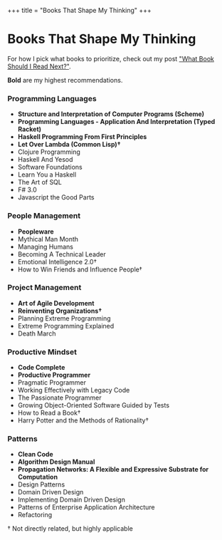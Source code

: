 +++
title = "Books That Shape My Thinking"
+++

<h1 class="centereded">Books That Shape My Thinking</h1>

For how I pick what books to prioritize, check out my post <a class="homelink"
href="/next-book">"What Book Should I Read Next?"</a>.

<b>Bold</b> are my highest recommendations.

<div class="col-md-12"> 
<div class="col-md-6"> 
<h3 class="centereded underline">Programming Languages</h3>
<ul>
    <li><b>Structure and Interpretation of Computer Programs (Scheme)</b></li>
    <li><b>Programming Languages - Application And Interpretation (Typed Racket)</b></li>
    <li><b>Haskell Programming From First Principles</b></li>
    <li><b>Let Over Lambda (Common Lisp)&#8224;</b></li>
    <li>Clojure Programming</li>
    <li>Haskell And Yesod</li>
    <li>Software Foundations</li>
    <li>Learn You a Haskell</li>
    <li>The Art of SQL</li>
    <li>F# 3.0</li>
    <li>Javascript the Good Parts</li>
</ul>
</div> 
<div class="col-md-6"> 
<h3 class="centereded underline">People Management</h3>
<ul>
    <li><b>Peopleware</b></li>
    <li>Mythical Man Month</li>
    <li>Managing Humans</li>
    <li>Becoming A Technical Leader</li>
    <li>Emotional Intelligence 2.0&#8224;</li>
    <li>How to Win Friends and Influence People&#8224;</li>
</ul>
</div> 
</div> 
<div class="col-md-12"> 
<div class="col-md-6"> 
<h3 class="centereded underline">Project Management</h3>
<ul>
    <li><b>Art of Agile Development</b></li>
    <li><b>Reinventing Organizations&#8224;</b></li>
    <li>Planning Extreme Programming</li>
    <li>Extreme Programming Explained</li>
    <li>Death March</li>
</ul>
</div> 
<div class="col-md-6"> 
<h3 class="centereded underline">Productive Mindset</h3>
<ul>
    <li><b>Code Complete</b></li>
    <li><b>Productive Programmer</b></li>
    <li>Pragmatic Programmer</li>
    <li>Working Effectively with Legacy Code</li>
    <li>The Passionate Programmer</li>
    <li>Growing Object-Oriented Software Guided by Tests</li>
    <li>How to Read a Book&#8224;</li>
    <li>Harry Potter and the Methods of Rationality&#8224;</li>
</ul>
</div> 
</div> 
<div class="col-md-12"> 
<div class="col-md-6"> 
<h3 class="centereded underline">Patterns</h3>
<ul>
    <li><b>Clean Code</b></li>
    <li><b>Algorithm Design Manual</b></li>
    <li><b>Propagation Networks: A Flexible and Expressive Substrate for Computation</b></li>
    <li>Design Patterns</li>
    <li>Domain Driven Design</li>
    <li>Implementing Domain Driven Design</li>
    <li>Patterns of Enterprise Application Architecture</li>
    <li>Refactoring</li>
</ul>
</div> 
</div> 
&#8224; Not directly related, but highly applicable
